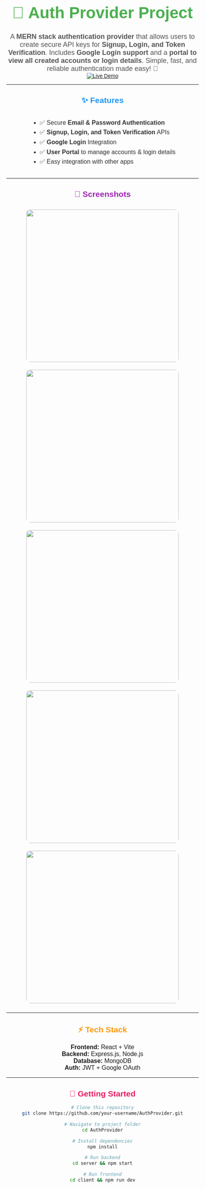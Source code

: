 <div align="center" style="font-family: Arial, sans-serif;">

<h1 style="color:#4CAF50; font-size:42px;">🔐 Auth Provider Project</h1>

<p style="font-size:18px; color:#555; max-width:700px; margin:auto;">
A <b>MERN stack authentication provider</b> that allows users to create secure API keys for <b>Signup, Login, and Token Verification</b>.  
Includes <b>Google Login support</b> and a <b>portal to view all created accounts or login details</b>.  
Simple, fast, and reliable authentication made easy! 🚀
</p>

<a href="https://auth-provider-project-2025.vercel.app" target="_blank">
  <img src="https://img.shields.io/badge/Live%20Demo-Click%20Here-blue?style=for-the-badge" alt="Live Demo">
</a>

---

<h2 style="color:#2196F3;">✨ Features</h2>

<ul style="text-align:left; display:inline-block; font-size:16px; line-height:1.6; color:#333;">
  <li>✅ Secure <b>Email & Password Authentication</b></li>
  <li>✅ <b>Signup, Login, and Token Verification</b> APIs</li>
  <li>✅ <b>Google Login</b> Integration</li>
  <li>✅ <b>User Portal</b> to manage accounts & login details</li>
  <li>✅ Easy integration with other apps</li>
</ul>

---

<h2 style="color:#9C27B0;">📸 Screenshots</h2>

<p align="center">
  <img src="https://res.cloudinary.com/dsojdpkgh/image/upload/v1756396948/c1_20250828_21294429_nh2aup.jpg" width="400" style="margin:10px; border-radius:10px;"/>
  <img src="https://res.cloudinary.com/dsojdpkgh/image/upload/v1756396948/c1_20250828_21294530_zojwir.jpg" width="400" style="margin:10px; border-radius:10px;"/>
  <img src="https://res.cloudinary.com/dsojdpkgh/image/upload/v1756396948/c1_20250828_21294498_ssruv0.jpg" width="400" style="margin:10px; border-radius:10px;"/>
  <img src="https://res.cloudinary.com/dsojdpkgh/image/upload/v1756396948/c1_20250828_21294464_qpqhcl.jpg" width="400" style="margin:10px; border-radius:10px;"/>
  <img src="https://res.cloudinary.com/dsojdpkgh/image/upload/v1756396951/c1_20250828_21294447_vf657x.jpg" width="400" style="margin:10px; border-radius:10px;"/>
</p>

---

<h2 style="color:#FF9800;">⚡ Tech Stack</h2>

<p align="center" style="font-size:16px;">
  <b>Frontend:</b> React + Vite <br/>
  <b>Backend:</b> Express.js, Node.js <br/>
  <b>Database:</b> MongoDB <br/>
  <b>Auth:</b> JWT + Google OAuth
</p>

---

<h2 style="color:#E91E63;">🚀 Getting Started</h2>

```bash
# Clone this repository
git clone https://github.com/your-username/AuthProvider.git

# Navigate to project folder
cd AuthProvider

# Install dependencies
npm install

# Run backend
cd server && npm start

# Run frontend
cd client && npm run dev
